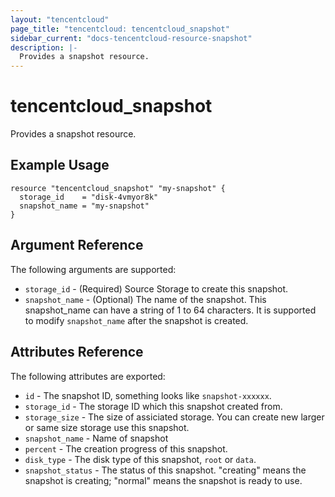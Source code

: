 ```yaml
---
layout: "tencentcloud"
page_title: "tencentcloud: tencentcloud_snapshot"
sidebar_current: "docs-tencentcloud-resource-snapshot"
description: |-
  Provides a snapshot resource.
---
```


# tencentcloud_snapshot

Provides a snapshot resource.

## Example Usage

```hcl
resource "tencentcloud_snapshot" "my-snapshot" {
  storage_id	= "disk-4vmyor8k"
  snapshot_name = "my-snapshot"
}
```

## Argument Reference

The following arguments are supported:

* `storage_id` - (Required) Source Storage to create this snapshot.
* `snapshot_name` - (Optional) The name of the snapshot. This snapshot_name can have a string of 1 to 64 characters. It is supported to modify `snapshot_name` after the snapshot is created.


## Attributes Reference

The following attributes are exported:

* `id` - The snapshot ID, something looks like `snapshot-xxxxxx`.
* `storage_id` - The storage ID which this snapshot created from.
* `storage_size` - The size of assiciated storage. You can create new larger or same size storage use this snapshot.
* `snapshot_name` - Name of snapshot
* `percent` - The creation progress of this snapshot.
* `disk_type` - The disk type of this snapshot, `root` or `data`.
* `snapshot_status` - The status of this snapshot. "creating" means the snapshot is creating; "normal" means the snapshot is ready to use.
